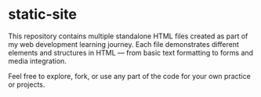 # static-site

This repository contains multiple standalone HTML files created as part of my web development learning journey. Each file demonstrates different elements and structures in HTML — from basic text formatting to forms and media integration.

Feel free to explore, fork, or use any part of the code for your own practice or projects.


